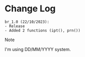 # Change Log

```
br_1.0 (22/10/2023):
- Release
- Added 2 functions (ipt(), prn())
```

> [!NOTE]
> I'm using DD/MM/YYYY system.
